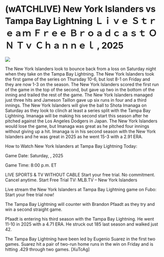 # (wATCHLIVE) New York Islanders vs Tampa Bay Lightning Ｌｉｖｅ Ｓｔｒｅａｍ Ｆｒｅｅ Ｂｒｏａｄｃａｓｔ ＯＮ Ｔｖ Ｃｈａｎｎｅｌ , 2025  
  
  
[![](https://i.imgur.com/qSNzIqt.png)](https://movie.rssnews.media/ZGTTuPDpj.php)  
  
The New York Islanders look to bounce back from a loss on Saturday night when they take on the Tampa Bay Lightning. The New York Islanders took the first game of the series on Thursday 10-6, but lost 8-1 on Friday and they are now 1-3 on the season. The New York Islanders scored the first run of the game in the top of the second, but gave up two in the bottom of the inning and trailed the rest of the game. The New York Islanders managed just three hits and Jameson Taillon gave up six runs in four and a third innings. The New York Islanders will give the ball to Shota Imanaga on Saturday as they look to clinch at least a series split with the Tampa Bay Lightning. Imanaga will be making his second start this season after he pitched against the Los Angeles Dodgers in Japan. The New York Islanders would lose the game, but Imanaga was great as he pitched four innings without giving up a hit. Imanaga is in his second season with the New York Islanders and he was great in 2025 as he went 15-3 with a 2.91 ERA.

How to Watch New York Islanders at Tampa Bay Lightning Today:

Game Date: Saturday, , 2025

Game Time: 8:00 p.m. ET

LIVE SPORTS & TV WITHOUT CABLE
Start your free trial. No commitment. Cancel anytime.
Start Free Trial
TV: MLB.TV – New York Islanders

Live stream the New York Islanders at Tampa Bay Lightning game on Fubo: Start your free trial now!

The Tampa Bay Lightning will counter with Brandon Pfaadt as they try and win a second straight game.

Pfaadt is entering his third season with the Tampa Bay Lightning. He went 11-10 in 2025 with a 4.71 ERA. He struck out 185 last season and walked just 42.

The Tampa Bay Lightning have been led by Eugenio Suarez in the first two games. Suarez hit a pair of two-run home runs in the win on Friday and is hitting .429 through two games. [XuTcAg]